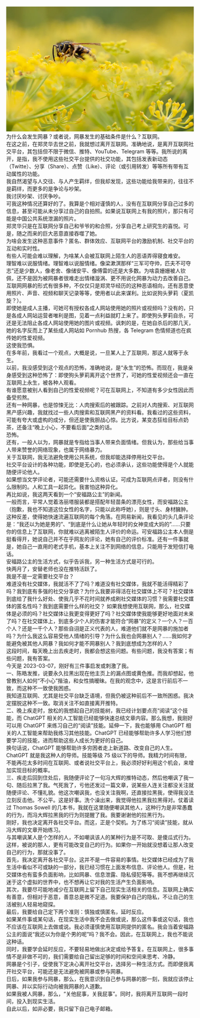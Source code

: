 ![bee](/assets/picture/bee.webp)
为什么会发生网暴？或者说，网暴发生的基础条件是什么？互联网。<br>在这之前，在郑灵华去世之前，我就想过离开互联网。准确地说，是离开互联网社交平台，其包括但不限于微信、推特、YouTube、Telegram 等等。我所说的离开，是指，我不使用这些社交平台提供的社交功能，其包括发表新动态（Twitte）、分享（Share）、点赞（Like）、评论（或引用转发）等等所有带有互动属性的功能。<br>我自然渴望与人交往、与人产生羁绊，但我却发现，这些功能给我带来的，往往不是羁绊，而更多的是争论与吵架。<br>我讨厌吵架、讨厌争吵。<br>可我这种情况还算好的了。我算是个相对谨慎的人，没有在互联网分享自己过多的信息，甚至可能从未分享过自己的自拍照。如果说互联网上有我的照片，那只有可能是中国公共系统泄漏的照片。<br>郑灵华只是在互联网分享自己和爷爷的和合照，分享自己考上研究生的喜悦。可是，随之而来的巨大恶意直接吞噬了她。<br>为啥会发生这种恶意事件？匿名、群体效应、互联网平台的激励机制、社交平台的互动和实时性。 <br>有些人可能会难以理解，为啥某人会被互联网上陌生人的恶语弄得寝食难安。<br>理智难以说服情绪。理智难以说服情绪。像梁漱溟那样“三军可夺帅，匹夫不可夺志”还是少数人，像老舍、像储安平、像傅雷的还是大多数。为啥袁姗姗被人钦佩，还不是因为被网暴者很难走出情绪漩涡、更不用说化网暴为动力去改善自己。<br>互联网网暴的形式有很多种，不仅仅只是郑灵华经历的这种恶语相向，还有恶意使用照片、声音、视频和聊天记录等等，使用者以此来谋利。比如说狗头萝莉（夏凯旋？）。<br>即使她是成人主播，可她可有授权各成人网站使用她的照片或视频吗？没有的，只是各成人网站运营者唯利是图，见着一点利益就盯上来了。即使狗头萝莉自杀，可还是无法阻止各成人网站使用她的图片或视频。讽刺的是，在她自杀后的那几天，她的名字反而上了某些成人网站如 Pornhub 热搜，各 Telegram 色情频道也在疯传她的性爱视频。<br>这使我恐惧。<br>在多年前，我看过一个观点，大概是说，一旦某人上了互联网，那这人就等于永生。<br>以前，我没感受到这个观点的恐怖，准确地说，是“永生”的恐怖。而现在，我是亲身感受到这种恐怖了：即使狗头萝莉离开这个世界了，可她的性爱视频还会一直在互联网上永生，被各种人观看。<br>有谁愿意被别人看到自己的性爱视频呢？可在互联网上，不知道有多少女性因此而备受煎熬。<br>还有一种网暴，也是惊悚无比：人肉搜索后的被跟踪。之前对人肉搜索、对互联网黑产感兴趣，我就找过一些人肉搜索和互联网黑产的资料看。我看过的这些资料，可能有夸大或虚构的成分，但还是使我胆战心惊。比方说，某变态狂给目标点奶茶，还备注“晚上小心，不要看后面”之类的话。<br>恐怖。<br>还有，一般人以为，网暴就是专指给当事人带来负面情绪。但我认为，那些给当事人带来赞誉的网络现象，也属于网络暴力。<br>关于互联网，我无法避免使用公共系统，但我却能选择停用社交平台。<br>社交平台设计的各种功能，即使是无心的，也必须承认，这些功能使得是个人就能随便评论他人。<br>如果想当文学评论者，可能还需要什么资格认证。可成为互联网点评者，则没有什么限制的。人和工具一起异化。我害怕这种异化。<br>再比如说，我这两天看到一个“安福路公主”的新闻。<br>一般而言，平常人觉着洛丽塔服装都是搭配年轻苗条的漂亮女性，而安福路公主（抱歉，我也不知道这位女性的名字，只能以此称呼她），则是寸头、身材臃肿。这种反差，使得她快速流遍互联网的每个角落。在网易新闻，我看见的头几条评论是：“我还以为她是男的”、“到底是什么让她从年轻时的女神变成大妈的”……只要你的信息上了互联网，你就难以逃离被陌生人评价的命运。可安福路公主本人倒是挺看得开，她说自己并不在乎网友的评论，她有自己的评价标准。还有一件事就是，她自己一直用的老式手机，基本上关注不到网络的信息，只能用于发短信打电话。<br>安福路公主的生活方式，似乎告诉我，另一种生活方式是可行的。<br>快两月了，安替老师也没在推特活跃了。<br>我是不是一定需要社交平台？<br>难道没有社交媒体，我就活不了了吗？难道没有社交媒体，我就不能活得精彩了吗？我到底有多强的社交分享欲？为什么我要非得活在社交媒体上不可？社交媒体到底给了我什么好处、使我几乎不花时间就养成刷社交媒体的习惯？我需要社交媒体的匿名性吗？我到底需要什么样的社交？
如果我想使用互联网，那么，社交媒体是必须的吗？社交媒体让我更变得更好了吗？社交媒体使我能够更好地面对未来了吗？在社交媒体上，到底多少个人的伤害才能符合“网暴”的定义？一个人？一百个人？还是一千个人？那些自诩是正义代表的人，难道他们就不是网暴的施加者吗？为什么我这么容易受他人情绪的引导？为什么我也会网暴别人？……我如何才能避免被其他人网暴？我如何才能不网暴别人？我到底想成为怎样的人？<br>这段时间，每天晚上出去疾走时，我都会想这些问题。有些问题，我没有答案；有些问题，我有答案。<br>今天是 2023-03-07，刚好有三件事启发或刺激了我。<br>一、陈皓发推，说要永久拉黑出现在他主页上的漏点图或黄色推。而我却想起，他曾教别人如何“不小心”揩油，和女性搞暧昧。在我的观念中，这是言行前后不一致，而这种不一致使我困惑。<br>我知道互联网、尤其是社交平台缺乏语境，但我仍被这种前后不一致所困惑。我决定摆脱这种不一致。取消关注不如直接离开推特。<br>二、晚上疾走时，放松的我想起自己的技能树，我已经计划要点亮“阅读”这个技能，而 ChatGPT 相关的人工智能已经能够快速总结文章内容。那么我想，我刚好可以用 ChatGPT 来练习自己的“阅读”技能。延伸一下，我也能够用 ChatGPT 相关的人工智能来帮助我练习其他技能。ChatGPT 已经能够帮助许多人学习他们想要学习的技能，进而帮助这些人成长为更好的自己。<br>换句话说，ChatGPT 能够帮助许多穷困者走上新道路、改变自己的人生。ChatGPT 就是我这种人的导师。技能等级 75 级以下的导师。我精力时间有限，不能再花太多时间在互联网、或者说社交平台上，我必须好好利用这个机会，来增加实现目标的概率。<br>三、疾走后回到住处后，我随便评论了一句冯大辉的推特动态，然后他嘲讽了我一句、随后拉黑了我。气死我了，亏他还发过一篇文章，说某些人连关注都没关注就随便评论、不懂礼貌。他这次嘲讽我，也没关注我啊，还直接拉黑我，使得我没法立刻反击他。不公平。这是好事。洗个澡出来，我觉得他拉黑我拉黑得对。仗着读过 Thomas Sowell 的几本书，我就在这里随便嘲讽其他人，这种行为是非常愚蠢的行为，而冯大辉拉黑我的行为则提醒了我。我要谢谢他的拉黑行为。<br>刚好，我也决定离开各社交平台。而这，正是个契机。为了练习“阅读”技能，就从冯大辉的文章开始练习。<br>与其嘲讽某人是个怎样的人，不如嘲讽该人的某种行为是不可取、是傻瓜式行为。这样，被说的那人，更有可能改变自己的行为。如果你一开始就没想着让那人改变自己的行为，那就没事了。<br>首先，我决定离开各社交平台。这并不是一件容易的事情。社交媒体已经成为了我生活中看似不可或缺的一部分，我已经习惯在上面发布信息、评论他人。但是，社交媒体也有蛮多负面影响，比如网暴、信息泄露、隐私侵犯等等。我不想再继续沉迷于这个虚拟的世界中，也不想再让它对我的生活产生负面影响。<br>其次，我要尽可能地减少在互联网上留下自己现实生活相关的信息。互联网上确实有善意，但相对于恶意，善意总是微不足道。我要保护自己的隐私，不让自己的生活被别人轻易地窥探。<br>最后，我要给自己定下两个准则：慎独或慎匿名，延时反应。<br>如果某件事或某句话，在现实生活中我不会去做或说，那么这件事或这句话，我也不应该在互联网上去做或说。我必须谨慎使用互联网提供的匿名。我会当着安福路公主的面说“我还以为你是个男的呢”吗？我不会。因此，在互联网上，我也不能说这种话。<br>同时，我要学会延时反应，不要轻易地做出决定或给予答复。在互联网上，很多事情不是非做不可的，我们需要给自己留出足够的时间和空间来思考、冷静。<br>网暴是个引子，促使我下定决心离开社交平台，选择另一种生活方式。而即便我离开社交平台，可能还是无法避免被网暴或参与网暴。<br>日后，如果我参与网暴，那么，在我意识到自己参与网暴的那一刻，我就应该停止网暴、并以实际行动向被我网暴的人道歉。<br>如果我被人网暴，那么，“关他屁事，关我屁事”。同时，我将离开互联网一段时间，投入到现实生活。<br>自此以后，如非必要，我只留下自己电子邮箱。<br>
